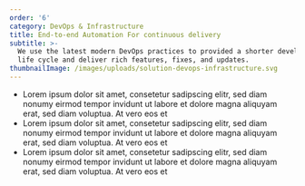 ```yaml
---
order: '6'
category: DevOps & Infrastructure
title: End-to-end Automation For continuous delivery
subtitle: >-
  We use the latest modern DevOps practices to provided a shorter development
  life cycle and deliver rich features, fixes, and updates.
thumbnailImage: /images/uploads/solution-devops-infrastructure.svg
---
```

* Lorem ipsum dolor sit amet, consetetur sadipscing elitr, sed diam nonumy eirmod tempor invidunt ut labore et dolore magna aliquyam erat, sed diam voluptua. At vero eos et 
* Lorem ipsum dolor sit amet, consetetur sadipscing elitr, sed diam nonumy eirmod tempor invidunt ut labore et dolore magna aliquyam erat, sed diam voluptua. At vero eos et 
* Lorem ipsum dolor sit amet, consetetur sadipscing elitr, sed diam nonumy eirmod tempor invidunt ut labore et dolore magna aliquyam erat, sed diam voluptua. At vero eos et
